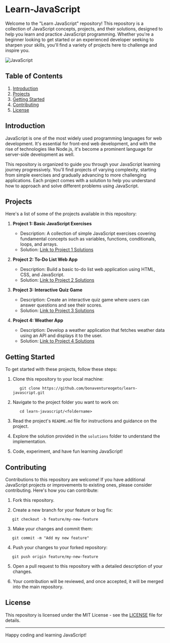 # Learn-JavaScript

Welcome to the "Learn JavaScript" repository! This repository is a collection of JavaScript concepts, projects, and their solutions, designed to help you learn and practice JavaScript programming. Whether you're a beginner looking to get started or an experienced developer seeking to sharpen your skills, you'll find a variety of projects here to challenge and inspire you.

![JavaScript](javascript.jpg)

## Table of Contents

1. [Introduction](#introduction)
2. [Projects](#projects)
3. [Getting Started](#getting-started)
4. [Contributing](#contributing)
5. [License](#license)

## Introduction

JavaScript is one of the most widely used programming languages for web development. It's essential for front-end web development, and with the rise of technologies like Node.js, it's become a prominent language for server-side development as well.

This repository is organized to guide you through your JavaScript learning journey progressively. You'll find projects of varying complexity, starting from simple exercises and gradually advancing to more challenging applications. Each project comes with a solution to help you understand how to approach and solve different problems using JavaScript.

## Projects

Here's a list of some of the projects available in this repository:

1. **Project 1: Basic JavaScript Exercises**
   - Description: A collection of simple JavaScript exercises covering fundamental concepts such as variables, functions, conditionals, loops, and arrays.
   - Solution: [Link to Project 1 Solutions](project1/README.md)

2. **Project 2: To-Do List Web App**
   - Description: Build a basic to-do list web application using HTML, CSS, and JavaScript.
   - Solution: [Link to Project 2 Solutions](project2/README.md)

3. **Project 3: Interactive Quiz Game**
   - Description: Create an interactive quiz game where users can answer questions and see their scores.
   - Solution: [Link to Project 3 Solutions](project3/README.md)

4. **Project 4: Weather App**
   - Description: Develop a weather application that fetches weather data using an API and displays it to the user.
   - Solution: [Link to Project 4 Solutions](project4/README.md)

<!-- Add more projects as needed -->

## Getting Started

To get started with these projects, follow these steps:

1. Clone this repository to your local machine:

   ```
      git clone https://github.com/bonaventureogeto/learn-javascript.git
   ```

3. Navigate to the project folder you want to work on:
   ```
      cd learn-javascript/<foldername>
   ```

4. Read the project's `README.md` file for instructions and guidance on the project.

5. Explore the solution provided in the `solutions` folder to understand the implementation.

6. Code, experiment, and have fun learning JavaScript!

## Contributing

Contributions to this repository are welcome! If you have additional JavaScript projects or improvements to existing ones, please consider contributing. Here's how you can contribute:

1. Fork this repository.

2. Create a new branch for your feature or bug fix:
```
   git checkout -b feature/my-new-feature
```

3. Make your changes and commit them:
```
   git commit -m "Add my new feature"
```

4. Push your changes to your forked repository:
```
   git push origin feature/my-new-feature
```

5. Open a pull request to this repository with a detailed description of your changes.

6. Your contribution will be reviewed, and once accepted, it will be merged into the main repository.

## License

This repository is licensed under the MIT License - see the [LICENSE](LICENSE) file for details.

---

Happy coding and learning JavaScript!

